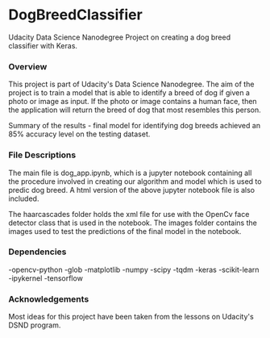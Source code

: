 # DogBreedClassifier
 Udacity Data Science Nanodegree Project on creating a dog breed classifier with Keras.
 
 ### Overview
This project is part of Udacity's Data Science Nanodegree. The aim of the project is to train a model  that is able to identify a breed of dog if given a photo or image as input. If the photo or image contains a human face, then the application will return the breed of dog that most resembles this person.

Summary of the results - final model for identifying dog breeds achieved an 85% accuracy level on the testing dataset.

### File Descriptions 
The main file is dog_app.ipynb, which is a jupyter notebook containing all the procedure involved in creating our algorithm and model which is used to predic dog breed. A html version of the above jupyter notebook file is also included.

The haarcascades folder holds the xml file for use with the OpenCv face detector class that is used in the notebook. The images folder contains the images used to test the predictions of the final model in the notebook.

### Dependencies
-opencv-python
-glob
-matplotlib
-numpy
-scipy
-tqdm
-keras
-scikit-learn
-ipykernel
-tensorflow

### Acknowledgements
Most ideas for this project have been taken from the lessons on Udacity's DSND program.
